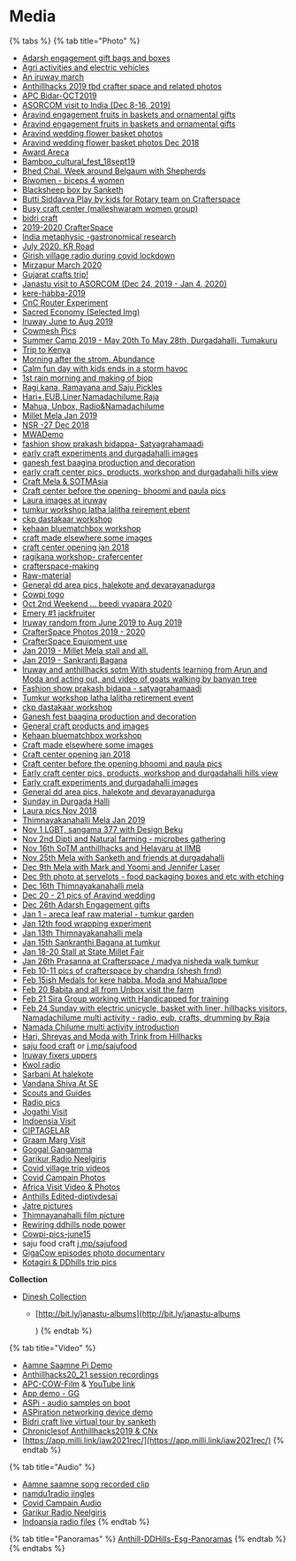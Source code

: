 # Media

{% tabs %}
{% tab title="Photo" %}
* [Adarsh engagement gift bags and boxes](https://photos.app.goo.gl/reZUftJb5hCJg7H6A)
* [Agri activities and electric vehicles](https://photos.app.goo.gl/cH46uFaYkwQ3meydA)
* [An iruway march](https://photos.app.goo.gl/LY56N3X8aNvxvsjKA)
* [Anthillhacks 2019 tbd crafter space and related photos](%20https://photos.app.goo.gl/ZXd5uxMeEcaYY8rdA)
* [APC Bidar-OCT2019](https://photos.app.goo.gl/UGsyZXpJjjPMXyxVA)
* [ASORCOM visit to India \(Dec 8-16, 2019\)](https://photos.app.goo.gl/W9RqftjKbE1kF3XW7)
* [Aravind engagement fruits in baskets and ornamental gifts](https://photos.app.goo.gl/BUw43hoEhtQsXDmf7)
* [Aravind engagement fruits in baskets and ornamental gifts](https://photos.app.goo.gl/5ZF9nCRT3k7G49RH7)
* [Aravind wedding flower basket photos](https://photos.app.goo.gl/oPFJNgZaS8nqzBc76)
* [Aravind wedding flower basket photos Dec 2018](https://photos.app.goo.gl/oPFJNgZaS8nqzBc76)
* [Award Areca](https://photos.app.goo.gl/sFX2bBMpdDsVmWnr7)
* [Bamboo\_cultural\_fest\_18sept19](https://photos.app.goo.gl/6415NFeRP8k7VGFD6)
* [Bhed Chal. Week around Belgaum with Shepherds](https://photos.app.goo.gl/Wt6xTWbfMRtaJ2976)
* [Biwomen - biceps 4 women](https://photos.app.goo.gl/49qFHYJ2g7Z769kdA)
* [Blacksheep box by Sanketh](https://photos.app.goo.gl/QSvPMGrAmPXsfWfB8)
* [Butti Siddavva Play by kids for Rotary team on Crafterspace](https://photos.app.goo.gl/6oofrD18MrQBVbhdA)
* [Busy craft center \(malleshwaram women group\)](https://photos.app.goo.gl/NzCW9Z3mKv5wHAB97)
* [bidri craft](https://photos.app.goo.gl/TGEqp8WnDJvGSPBM9)
* [2019-2020 CrafterSpace](https://photos.app.goo.gl/rxMGJJvqAypQnrzX8)
* [India metaphysic -gastronomical research](https://photos.app.goo.gl/oZ9kSJrMVDyAp2GM7)
* [July 2020. KR Road](https://photos.app.goo.gl/HQGZmofWLsJL4FLv8)
* [Girish village radio during covid lockdown](https://photos.app.goo.gl/uzVYdtbsazLoZk539)
* [Mirzapur March 2020](https://photos.app.goo.gl/zBGLsSWcRsDvCthq7)
* [Gujarat crafts trip!](https://photos.app.goo.gl/fajyvTVJLqWNR4q27)
* [Janastu visit to ASORCOM \(Dec 24, 2019 - Jan 4, 2020\)](https://photos.app.goo.gl/p29yBfn67PM6KgtK6)
* [kere-habba-2019](https://photos.app.goo.gl/vo6NFbxYdcKsW6kz7)
* [CnC Router Experiment](https://photos.app.goo.gl/bHbLYK1XHzz9aoG38)
* [Sacred Economy \(Selected Img\)](https://photos.app.goo.gl/rsK12GZhYoCXCNsn7)
* [Iruway June to Aug 2019](https://photos.app.goo.gl/qiwj5h8z2fXo8xun8)
* [Cowmesh Pics](https://photos.app.goo.gl/aBt2ymexjuwqnricA)
* [Summer Camp 2019 - May 20th To May 28th, Durgadahalli, Tumakuru](https://photos.app.goo.gl/XPKNyPpKe515BUeMA)
* [Trip to Kenya](https://photos.app.goo.gl/RvHvE7VtcBXNbB6R9)
* [Morning after the strom. Abundance](https://photos.app.goo.gl/YooqY7Z4hPHqyCsT8)
* [Calm fun day with kids ends in a storm havoc](https://photos.app.goo.gl/BN4CYwXmESs2PQCq7)
* [1st rain morning and making of biop](https://photos.app.goo.gl/4xKWjtCWKh8SW5hTA)
* [Ragi kana, Ramayana and Saju Pickles](https://photos.app.goo.gl/QzgLo6GynsiMWMkaA)
* [Hari+,EUB,Liner,Namadachilume,Raja](https://photos.app.goo.gl/GPtrZSGUkSQhLSpY8)
* [Mahua, Unbox, Radio&Namadachilume](https://photos.app.goo.gl/18WSqJaDD8euESk19)
* [Millet Mela Jan 2019](https://photos.app.goo.gl/J7zDRyDg16jNADSr5)
* [NSR -27 Dec 2018](https://photos.app.goo.gl/csVvgio2MhvTSYKNA)
* [MWADemo](https://photos.app.goo.gl/aMDt8D4nifwXy8gr9)
* [fashion show prakash bidappa- Satyagrahamaadi](https://photos.app.goo.gl/63v3V9r6zxS1k5WD9)
* [early craft experiments and durgadahalli images](https://photos.app.goo.gl/Jv3DZ2QCQ13noJKL7)
* [ganesh fest baagina production and decoration](https://photos.app.goo.gl/d6XNk4WhVo6LWojH8)
* [early craft center pics, products, workshop and durgadahalli hills view](https://photos.app.goo.gl/tgN85CFkg8wL9WN88)
* [Craft Mela & SOTMAsia](https://photos.app.goo.gl/LubVB9UMKAzCrMUv7)
* [Craft center before the opening- bhoomi and paula pics](https://photos.app.goo.gl/eKZFggktuMbhKaoM6)
* [Laura images at iruway](https://photos.app.goo.gl/dBjW8uXjUUdJnrQ27)
* [tumkur workshop latha lalitha reirement ebent](https://photos.app.goo.gl/CQ4VkrCXfAfStjrE8)
* [ckp dastakaar workshop](https://photos.app.goo.gl/yGrNyctbNdS1x7En7)
* [kehaan bluematchbox workshop](https://photos.app.goo.gl/bK5sGS7AcSqcmr489)
* [craft made elsewhere some images](https://photos.app.goo.gl/PTWyWeuVzxou89zH7)
* [craft center opening jan 2018](https://photos.app.goo.gl/SjkYqrm21bCgS8Xg6)
* [ragikana workshop- crafercenter](https://photos.app.goo.gl/68CFfFYE2auMxm488)
* [crafterspace-making](https://photos.app.goo.gl/QNZUtdYLyHmptPWe9)
* [Raw-material](https://photos.app.goo.gl/13iDnmuHnc6VvLqx6)
* [General dd area pics, halekote and devarayanadurga](https://photos.app.goo.gl/FUFGn4tqvj1cVx847)
* [Cowpi togo](https://photos.app.goo.gl/Go5DgNtjeVyK4nj46)
* [Oct 2nd Weekend … beedi vyapara 2020](https://photos.app.goo.gl/sYSRNAU6ukStjH7W6)
* [Emery \#1 jackfruiter](https://photos.app.goo.gl/GXS2s2Db7EkntqCw6)
* [Iruway random from June 2019 to Aug 2019](https://photos.app.goo.gl/qiwj5h8z2fXo8xun8)
* [CrafterSpace Photos 2019 - 2020](https://photos.app.goo.gl/rxMGJJvqAypQnrzX8)
* [CrafterSpace Equipment use](https://photos.app.goo.gl/G2BnCtMAaCSVoXQq6)
* [Jan 2019 - Millet Mela stall and all.](https://photos.app.goo.gl/J7zDRyDg16jNADSr5)
* [Jan 2019 - Sankranti Bagana](https://photos.app.goo.gl/U7MevpaYoUnzukhe8)
* [Iruway and anthillhacks sotm With students learning from Arun and Moda and acting out, and video of goats walking by banyan tree](https://photos.app.goo.gl/1WxQn4gPBG6DZnPG8)
* [Fashion show prakash bidapa - satyagrahamaadi](https://photos.app.goo.gl/bJXz5qz8jvsq8iZL6)
* [Tumkur workshop latha lalitha retirement event](https://photos.app.goo.gl/SW73oTr9CEUVR4Lf9)
* [ckp dastakaar workshop](https://photos.app.goo.gl/cnitzezC5q6yrffW7)
* [Ganesh fest baagina production and decoration](https://photos.app.goo.gl/2GL2fGt38NMm69aVA)
* [General craft products and images](https://photos.app.goo.gl/EjoLxbFRrtpQ5F3o7)
* [Kehaan bluematchbox workshop](https://photos.app.goo.gl/1uKtSpq46QDhAGri8)
* [Craft made elsewhere some images](https://photos.app.goo.gl/dVuReYe93QSgvdETA)
* [Craft center opening jan 2018](https://photos.app.goo.gl/qjRYAz5mzbea5qReA)
* [Craft center before the opening bhoomi and paula pics](https://photos.app.goo.gl/Qu2xQVkXCAvRw1Hf9)
* [Early craft center pics, products, workshop and durgadahalli hills view](https://photos.app.goo.gl/hUaxXS595Tu1cmpZ8)
* [Early craft experiments and durgadahalli images](https://photos.app.goo.gl/PQQWv5XLZxrdmPtu6)
* [General dd area pics, halekote and devarayanadurga](https://photos.app.goo.gl/ibinyzUDSq13Lfk78)
* [Sunday in Durgada Halli](https://photos.app.goo.gl/sSENA684A8JLK6Ep8)
* [Laura pics Nov 2018](https://drive.google.com/drive/u/3/folders/14pXeQlZNcuht4uHisNqpyHew9Ztk4II8
  )
* [Thimnayakanahalli Mela Jan 2019](https://photos.app.goo.gl/LoRd2JiBhjntmCMm8)
* [Nov 1 LGBT, sangama 377 with Design Beku](https://photos.app.goo.gl/isUJPSpaTYW82xUTA)
* [Nov 2nd Dipti and Natural farming - microbes gathering](https://photos.app.goo.gl/iZChnUhsr1ZhJ3T6A)
* [Nov 16th SoTM anthillhacks and Helavaru at IIMB](https://photos.app.goo.gl/ai9ddJftk9f9vbdp9)
* [Nov 25th Mela with Sanketh and friends at durgadahalli](https://photos.app.goo.gl/PRQw5NaxAjabRAML7)
* [Dec 9th Mela with Mark and Yoomi and Jennifer Laser](https://photos.app.goo.gl/pQNhP6Lvikq8X4MQ9)
* [Dec 9th photo at servelots - food packaging boxes and etc with etching](https://photos.app.goo.gl/dWQG15NHFppzUy3y9)
* [Dec 16th Thimnayakanahalli mela](https://photos.app.goo.gl/b3M1LFtcYXrpqkie6)
* [Dec 20 - 21 pics of Aravind wedding](https://photos.app.goo.gl/5DGctSteNncgpygSA)
* [Dec 26th Adarsh Engagement gifts](https://photos.app.goo.gl/TLg5hTFwtVG3ezGx5)
* [Jan 1 - areca leaf raw material - tumkur garden](https://photos.app.goo.gl/oP8dvU2wHGPGaMhCA)
* [Jan 12th food wrapping experiment](https://photos.app.goo.gl/MGAwwUrr1fMs2qWz7)
* [Jan 13th Thimnayakanahalli mela](https://photos.app.goo.gl/oWmdWdzTv4HEnxoi9)
* [Jan 15th Sankranthi Bagana at tumkur](https://photos.app.goo.gl/ztd1Zu8pzQqsnsLYA)
* [Jan 18-20 Stall at State Millet Fair](https://photos.app.goo.gl/DvFQZsfNn7uvKfq27)
* [Jan 26th Prasanna at Crafterspace / madya nisheda walk tumkur](https://photos.app.goo.gl/6smwyGfBXPFAX3Z39)
* [Feb 10-11 pics of crafterspace by chandra \(shesh frnd\)](https://photos.app.goo.gl/YS3D8Fc9AehSnJtQ6)
* [Feb 15ish Medals for kere habba. Moda and Mahua/Ippe](https://photos.app.goo.gl/YHrRRhWx3CoH6sGA9)
* [Feb 20 Babita and all from Unbox visit the farm](https://photos.app.goo.gl/18WSqJaDD8euESk19)
* [Feb 21 Sira Group working with Handicapped for training](https://photos.app.goo.gl/7jKbPphgg2gmPVot9)
* [Feb 24 Sunday with electric unicycle, basket with liner, hillhacks visitors, Namadachilume multi activity - radio, eub, crafts, drumming by Raja](https://photos.app.goo.gl/GPtrZSGUkSQhLSpY8)
* [Namada Chilume multi activity introduction](https://photos.app.goo.gl/KfFrGBEsasnmjJ6y6)
* [Hari, Shreyas and Moda with Trink from Hillhacks](https://photos.app.goo.gl/D4rCvSCQLDadsb2F9)
* [saju food craft](https://photos.app.goo.gl/oZ9kSJrMVDyAp2GM7) or  [j.mp/sajufood](http://j.mp/sajufood)
* [Iruway fixers uppers](https://photos.app.goo.gl/vR9epw9DyvNf9zbr6)
* [Kwol radio](https://files.janastu.org/s/csjMJHKLwpiSPeb)
* [Sarbani At halekote](https://photos.app.goo.gl/UDML748mqLMHEnR69)
* [Vandana Shiva At SE](https://photos.app.goo.gl/ipKsP4hUpWFyAjTK8)
* [Scouts and Guides](https://photos.app.goo.gl/6ictZngC7YEiWPJr5)
* [Radio pics](https://photos.app.goo.gl/1E34fCJxVPHk9dYm7)
* [Jogathi Visit](https://photos.app.goo.gl/CuweurgvbgPYyJrZ6)
* [Indoensia Visit](https://photos.app.goo.gl/pC5YH46F55wjAaX78)
* [CIPTAGELAR](https://photos.app.goo.gl/LTSYui9CM65YKqfq8)
* [Graam Marg Visit](https://photos.app.goo.gl/s9XebH9cED55r6j19)
* [Googal Gangamma](https://photos.app.goo.gl/1YYVXFKqV7MsnJtv5)
* [Garikur Radio Neelgiris](https://photos.app.goo.gl/DkCpEoM1XnbXgXHdA)
* [Covid village trip videos](https://photos.app.goo.gl/fnbHNdK4biDQRYtr8)
* [Covid Campain Photos](https://photos.app.goo.gl/pspAoXaByVvdRZa29)
* [Africa Visit Video & Photos](https://photos.app.goo.gl/sgtGhJPyb9LFmZ2u5)
* [Anthills Edited-diptivdesai](https://photos.app.goo.gl/pqh5i7NHKRXY8GZ38)
* [Jatre pictures](https://photos.app.goo.gl/z2uTvi6JicamG9ix6)
* [Thimnayanahalli film picture](https://photos.app.goo.gl/HiAsjyh3pv4o5dTEA)
* [Rewiring ddhills node power](https://photos.app.goo.gl/k8okWEjLX34WhUUu9)
* [Cowpi-pics-june15](https://photos.app.goo.gl/mTGAffiwFkFwnQsR9)
* saju food craft  [j.mp/sajufood](http://j.mp/sajufood)
* [GigaCow episodes photo documentary](https://photos.app.goo.gl/Z4Vnu1K6d8bfb9UWA)
* [Kotagiri & DDhills trip pics](https://photos.app.goo.gl/yy3XyC1BZHtMyLQFA)

 **Collection**

* [Dinesh Collection](https://hackmd.io/sioWTyF8Q5-wKA3iNQsGoA)
  * [http://bit.ly/janastu-albums](http://bit.ly/janastu-albums

    )
{% endtab %}

{% tab title="Video" %}
* [Aamne Saamne Pi Demo](https://files.janastu.org/s/BkysKk3i988Cefo)
* [Anthillhacks20\_21 session recordings](https://files.janastu.org/s/iZtQ7SHjXWPfnNS)
* [APC-COW-Fil](https://files.janastu.org/s/PqSpBd9XtzrxwAa)[m](https://files.janastu.org/s/XYb55M3a2L6ZYBb) & [YouTube link](https://youtu.be/-GMFE-8ML3c)
* [App demo - GG](https://files.janastu.org/s/XYb55M3a2L6ZYBb)
* [ASPi - audio samples on boot](https://files.janastu.org/s/NWJsd2o9KcqnEiZ)
* [ASPiration networking device demo](https://files.janastu.org/s/ewBYe2PBjnjKfPM)
* [Bidri craft live virtual tour by sanketh](https://files.janastu.org/s/ErdKjywA7Mc7mL9)
* [Chroniclesof Anthillhacks2019 & CNx](https://files.janastu.org/s/ETcjtTzgYr5Qjtw)
* [https://app.milli.link/iaw2021rec/](https://app.milli.link/iaw2021rec/)
{% endtab %}

{% tab title="Audio" %}
* [Aamne saamne song recorded clip](https://files.janastu.org/s/dDEpC7xPAMZ2ay6)
* [namdu1radio jingles](https://files.janastu.org/s/ieAnPsYHbn4Ss3q)
* [Covid Campain Audio](https://drive.google.com/drive/folders/1MC4A00umYHqRA9nF13W-eM3Ro-H0DAWT?usp=sharing)
* [Garikur Radio Neelgiris](https://drive.google.com/drive/folders/1cjD9hD1RvJYNjZOdWr_SpoY9goO1ynrS?usp=sharing)
* [Indoansia radio files](https://drive.google.com/drive/folders/1dacPFP6VfN-9U_Q-GVdr-CQj1OEieyTV?usp=sharing)
{% endtab %}

{% tab title="Panoramas" %}
[Anthill-DDHills-Esg-Panoramas](https://www.dropbox.com/sh/60mzb3wn8r5j1lo/AADXpAwiKG2ezrOMq7EcBUxua?dl=0)
{% endtab %}
{% endtabs %}

